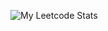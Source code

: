 <!-- Leetcode stats using API -->
![My Leetcode Stats](https://leetcode-stats.vercel.app/api?username=ramankumar1&theme=Light)
<br><br>

